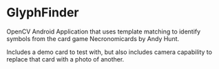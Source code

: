 # GlyphFinder
OpenCV Android Application that uses template matching to identify symbols from the card game Necronomicards by Andy Hunt.

Includes a demo card to test with, but also includes camera capability to replace that card with a photo of another.
